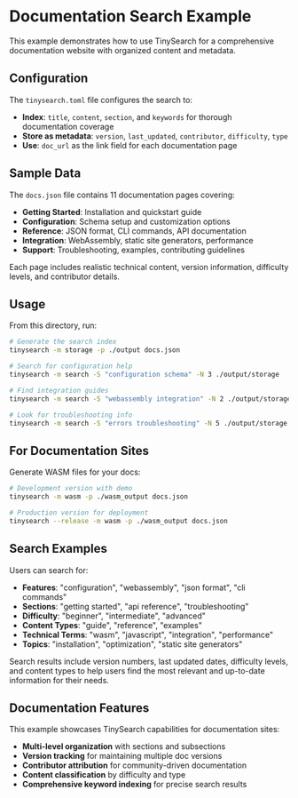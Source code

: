 # Documentation Search Example

This example demonstrates how to use TinySearch for a comprehensive documentation website with organized content and metadata.

## Configuration  

The `tinysearch.toml` file configures the search to:

- **Index**: `title`, `content`, `section`, and `keywords` for thorough documentation coverage
- **Store as metadata**: `version`, `last_updated`, `contributor`, `difficulty`, `type`
- **Use**: `doc_url` as the link field for each documentation page

## Sample Data

The `docs.json` file contains 11 documentation pages covering:
- **Getting Started**: Installation and quickstart guide
- **Configuration**: Schema setup and customization options
- **Reference**: JSON format, CLI commands, API documentation
- **Integration**: WebAssembly, static site generators, performance
- **Support**: Troubleshooting, examples, contributing guidelines

Each page includes realistic technical content, version information, difficulty levels, and contributor details.

## Usage

From this directory, run:

```bash
# Generate the search index
tinysearch -m storage -p ./output docs.json

# Search for configuration help
tinysearch -m search -S "configuration schema" -N 3 ./output/storage

# Find integration guides
tinysearch -m search -S "webassembly integration" -N 2 ./output/storage

# Look for troubleshooting info
tinysearch -m search -S "errors troubleshooting" -N 5 ./output/storage
```

## For Documentation Sites

Generate WASM files for your docs:

```bash
# Development version with demo
tinysearch -m wasm -p ./wasm_output docs.json

# Production version for deployment
tinysearch --release -m wasm -p ./wasm_output docs.json
```

## Search Examples

Users can search for:
- **Features**: "configuration", "webassembly", "json format", "cli commands"
- **Sections**: "getting started", "api reference", "troubleshooting"
- **Difficulty**: "beginner", "intermediate", "advanced"
- **Content Types**: "guide", "reference", "examples"
- **Technical Terms**: "wasm", "javascript", "integration", "performance"
- **Topics**: "installation", "optimization", "static site generators"

Search results include version numbers, last updated dates, difficulty levels, and content types to help users find the most relevant and up-to-date information for their needs.

## Documentation Features

This example showcases TinySearch capabilities for documentation sites:
- **Multi-level organization** with sections and subsections
- **Version tracking** for maintaining multiple doc versions
- **Contributor attribution** for community-driven documentation
- **Content classification** by difficulty and type
- **Comprehensive keyword indexing** for precise search results
